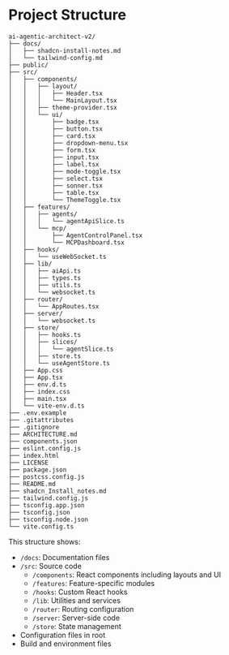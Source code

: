 # Project Structure

```
ai-agentic-architect-v2/
├── docs/
│   ├── shadcn-install-notes.md
│   └── tailwind-config.md
├── public/
├── src/
│   ├── components/
│   │   ├── layout/
│   │   │   ├── Header.tsx
│   │   │   └── MainLayout.tsx
│   │   ├── theme-provider.tsx
│   │   └── ui/
│   │       ├── badge.tsx
│   │       ├── button.tsx
│   │       ├── card.tsx
│   │       ├── dropdown-menu.tsx
│   │       ├── form.tsx
│   │       ├── input.tsx
│   │       ├── label.tsx
│   │       ├── mode-toggle.tsx
│   │       ├── select.tsx
│   │       ├── sonner.tsx
│   │       ├── table.tsx
│   │       └── ThemeToggle.tsx
│   ├── features/
│   │   ├── agents/
│   │   │   └── agentApiSlice.ts
│   │   └── mcp/
│   │       ├── AgentControlPanel.tsx
│   │       └── MCPDashboard.tsx
│   ├── hooks/
│   │   └── useWebSocket.ts
│   ├── lib/
│   │   ├── aiApi.ts
│   │   ├── types.ts
│   │   ├── utils.ts
│   │   └── websocket.ts
│   ├── router/
│   │   └── AppRoutes.tsx
│   ├── server/
│   │   └── websocket.ts
│   ├── store/
│   │   ├── hooks.ts
│   │   ├── slices/
│   │   │   └── agentSlice.ts
│   │   ├── store.ts
│   │   └── useAgentStore.ts
│   ├── App.css
│   ├── App.tsx
│   ├── env.d.ts
│   ├── index.css
│   ├── main.tsx
│   └── vite-env.d.ts
├── .env.example
├── .gitattributes
├── .gitignore
├── ARCHITECTURE.md
├── components.json
├── eslint.config.js
├── index.html
├── LICENSE
├── package.json
├── postcss.config.js
├── README.md
├── shadcn_Install_notes.md
├── tailwind.config.js
├── tsconfig.app.json
├── tsconfig.json
├── tsconfig.node.json
└── vite.config.ts
```

This structure shows:

- `/docs`: Documentation files
- `/src`: Source code
  - `/components`: React components including layouts and UI
  - `/features`: Feature-specific modules
  - `/hooks`: Custom React hooks
  - `/lib`: Utilities and services
  - `/router`: Routing configuration
  - `/server`: Server-side code
  - `/store`: State management
- Configuration files in root
- Build and environment files
